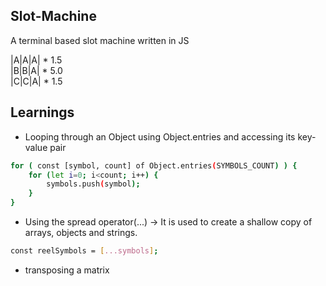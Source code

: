 ## Slot-Machine
A terminal based slot machine written in JS

|A|A|A| * 1.5<br>
|B|B|A| * 5.0<br>
|C|C|A| * 1.5<br>

## Learnings
- Looping through an Object using Object.entries and accessing its key-value pair
```bash
for ( const [symbol, count] of Object.entries(SYMBOLS_COUNT) ) {
    for (let i=0; i<count; i++) {
        symbols.push(symbol);
    }
}
```
- Using the spread operator(...) -> It is used to create a shallow copy of arrays, objects and strings.
```bash
const reelSymbols = [...symbols];
```
- transposing a matrix